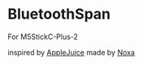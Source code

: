 # BluetoothSpan
For M5StickC-Plus-2

inspired by [AppleJuice](https://github.com/ECTO-1A/AppleJuice/blob/main/applejuice-stick-c-plus/applejuice-stick-c-plus.ino) made by [Noxa](https://github.com/noxa) 


